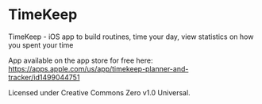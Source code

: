 # TimeKeep
TimeKeep - iOS app to build routines, time your day, view statistics on how you spent your time

App available on the app store for free here: https://apps.apple.com/us/app/timekeep-planner-and-tracker/id1499044751

Licensed under Creative Commons Zero v1.0 Universal.
